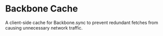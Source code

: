 Backbone Cache
==============

A client-side cache for Backbone.sync to prevent redundant fetches from causing unnecessary network traffic.
